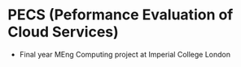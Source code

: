 # PECS (Peformance Evaluation of Cloud Services)

- Final year MEng Computing project at Imperial College London
